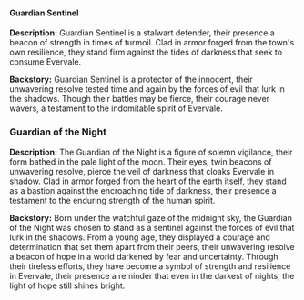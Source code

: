 ﻿#### Guardian Sentinel

**Description:** Guardian Sentinel is a stalwart defender, their presence a beacon of strength in times of turmoil. Clad in armor forged from the town's own resilience, they stand firm against the tides of darkness that seek to consume Evervale.

**Backstory:** Guardian Sentinel is a protector of the innocent, their unwavering resolve tested time and again by the forces of evil that lurk in the shadows. Though their battles may be fierce, their courage never wavers, a testament to the indomitable spirit of Evervale.

### Guardian of the Night

**Description:** The Guardian of the Night is a figure of solemn vigilance, their form bathed in the pale light of the moon. Their eyes, twin beacons of unwavering resolve, pierce the veil of darkness that cloaks Evervale in shadow. Clad in armor forged from the heart of the earth itself, they stand as a bastion against the encroaching tide of darkness, their presence a testament to the enduring strength of the human spirit.

**Backstory:** Born under the watchful gaze of the midnight sky, the Guardian of the Night was chosen to stand as a sentinel against the forces of evil that lurk in the shadows. From a young age, they displayed a courage and determination that set them apart from their peers, their unwavering resolve a beacon of hope in a world darkened by fear and uncertainty. Through their tireless efforts, they have become a symbol of strength and resilience in Evervale, their presence a reminder that even in the darkest of nights, the light of hope still shines bright.

